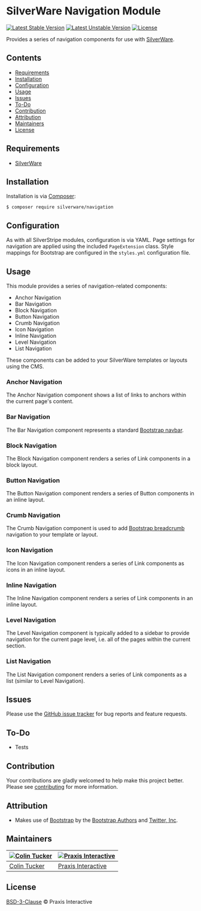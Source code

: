 # SilverWare Navigation Module

[![Latest Stable Version](https://poser.pugx.org/silverware/navigation/v/stable)](https://packagist.org/packages/silverware/navigation)
[![Latest Unstable Version](https://poser.pugx.org/silverware/navigation/v/unstable)](https://packagist.org/packages/silverware/navigation)
[![License](https://poser.pugx.org/silverware/navigation/license)](https://packagist.org/packages/silverware/navigation)

Provides a series of navigation components for use with [SilverWare][silverware].

## Contents

- [Requirements](#requirements)
- [Installation](#installation)
- [Configuration](#configuration)
- [Usage](#usage)
- [Issues](#issues)
- [To-Do](#to-do)
- [Contribution](#contribution)
- [Attribution](#attribution)
- [Maintainers](#maintainers)
- [License](#license)

## Requirements

- [SilverWare][silverware]

## Installation

Installation is via [Composer][composer]:

```
$ composer require silverware/navigation
```

## Configuration

As with all SilverStripe modules, configuration is via YAML. Page settings for navigation are applied
using the included `PageExtension` class. Style mappings for Bootstrap are configured in the `styles.yml`
configuration file.

## Usage

This module provides a series of navigation-related components:

- Anchor Navigation
- Bar Navigation
- Block Navigation
- Button Navigation
- Crumb Navigation
- Icon Navigation
- Inline Navigation
- Level Navigation
- List Navigation

These components can be added to your SilverWare templates or layouts using the CMS.

### Anchor Navigation

The Anchor Navigation component shows a list of links to anchors within the current page's content.

### Bar Navigation

The Bar Navigation component represents a standard [Bootstrap navbar][bootstrap-navbar].

### Block Navigation

The Block Navigation component renders a series of Link components in a block layout.

### Button Navigation

The Button Navigation component renders a series of Button components in an inline layout.

### Crumb Navigation

The Crumb Navigation component is used to add [Bootstrap breadcrumb][bootstrap-breadcrumb]
navigation to your template or layout.

### Icon Navigation

The Icon Navigation component renders a series of Link components as icons in an inline layout.

### Inline Navigation

The Inline Navigation component renders a series of Link components in an inline layout.

### Level Navigation

The Level Navigation component is typically added to a sidebar to provide navigation for
the current page level, i.e. all of the pages within the current section.

### List Navigation

The List Navigation component renders a series of Link components as a list (similar to Level Navigation).

## Issues

Please use the [GitHub issue tracker][issues] for bug reports and feature requests.

## To-Do

- Tests

## Contribution

Your contributions are gladly welcomed to help make this project better.
Please see [contributing](CONTRIBUTING.md) for more information.

## Attribution

- Makes use of [Bootstrap](https://github.com/twbs/bootstrap) by the
  [Bootstrap Authors](https://github.com/twbs/bootstrap/graphs/contributors)
  and [Twitter, Inc](https://twitter.com).

## Maintainers

[![Colin Tucker](https://avatars3.githubusercontent.com/u/1853705?s=144)](https://github.com/colintucker) | [![Praxis Interactive](https://avatars2.githubusercontent.com/u/1782612?s=144)](http://www.praxis.net.au)
---|---
[Colin Tucker](https://github.com/colintucker) | [Praxis Interactive](http://www.praxis.net.au)

## License

[BSD-3-Clause](LICENSE.md) &copy; Praxis Interactive

[silverware]: https://github.com/praxisnetau/silverware
[composer]: https://getcomposer.org
[bootstrap-navbar]: https://v4-alpha.getbootstrap.com/components/navbar
[bootstrap-breadcrumb]: https://v4-alpha.getbootstrap.com/components/breadcrumb
[issues]: https://github.com/praxisnetau/silverware-navigation/issues

